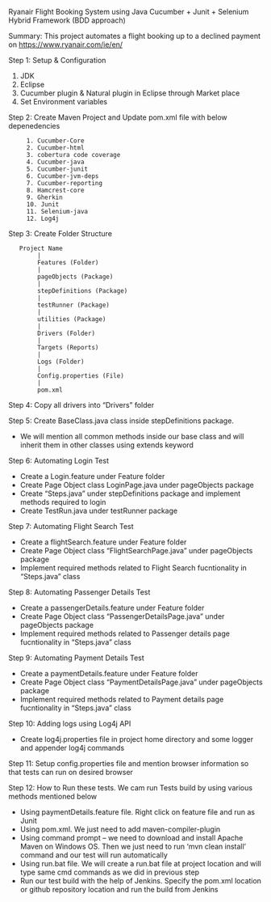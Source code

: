 Ryanair Flight Booking System using Java
Cucumber + Junit + Selenium
Hybrid Framework (BDD approach)

Summary: This project automates a flight booking up to a declined payment on https://www.ryanair.com/ie/en/

Step 1: Setup & Configuration
1.	JDK
2.	Eclipse
3.	Cucumber plugin & Natural plugin in Eclipse through Market place
4.	Set Environment variables
    

Step 2: Create Maven Project and Update pom.xml file with below depenedencies
    
         1. Cucumber-Core
         2. Cucumber-html
         3. cobertura code coverage
         4. Cucumber-java
         5. Cucumber-junit
         6. Cucumber-jvm-deps
         7. Cucumber-reporting
         8. Hamcrest-core
         9. Gherkin
         10. Junit
         11. Selenium-java
         12. Log4j

Step 3: Create Folder Structure
  
       Project Name
            |
            Features (Folder)
            |
            pageObjects (Package)
            |
            stepDefinitions (Package)
            |
            testRunner (Package)
            |
            utilities (Package)
            |
            Drivers (Folder)
            |
            Targets (Reports)
            |
            Logs (Folder)
            |
            Config.properties (File)
            |
            pom.xml
Step 4: Copy all drivers into “Drivers” folder

Step 5: Create BaseClass.java class inside stepDefinitions package.
- We will mention all common methods inside our base class and will inherit them in other classes using extends keyword

Step 6: Automating Login Test
- Create a Login.feature under Feature folder 
- Create Page Object class LoginPage.java under pageObjects package
- Create “Steps.java” under stepDefinitions package and implement  methods required to login
- Create TestRun.java under testRunner package

Step 7: Automating Flight Search Test
- Create a flightSearch.feature under Feature folder 
- Create Page Object class “FlightSearchPage.java” under pageObjects package
- Implement required methods related to Flight Search fucntionality in “Steps.java” class


Step 8: Automating Passenger Details Test
- Create a passengerDetails.feature under Feature folder 
- Create Page Object class “PassengerDetailsPage.java” under pageObjects package
- Implement required methods related to Passenger details page fucntionality in “Steps.java” class

Step 9: Automating Payment Details Test
- Create a paymentDetails.feature under Feature folder 
- Create Page Object class “PaymentDetailsPage.java” under pageObjects package
- Implement required methods related to Payment details page fucntionality in “Steps.java” class

Step 10: Adding logs using Log4j API
- Create log4j.properties file in project home directory and some logger and appender log4j commands

Step 11:  Setup config.properties file and mention browser information so that tests can run on desired browser

Step 12: How to Run these tests. We cam run Tests build by using various methods mentioned below
- Using paymentDetails.feature file. Right click on feature file and run as Junit
- Using pom.xml. We just need to add maven-compiler-plugin
- Using command prompt – we need to download and install Apache Maven on Windows OS. Then we just need to run ‘mvn clean install’ command and our test will run automatically
- Using run.bat file. We will create a run.bat file at project location and will type same cmd commands as we did in previous step
- Run our test build with the help of Jenkins. Specify the pom.xml location or github repository location and run the build from Jenkins


